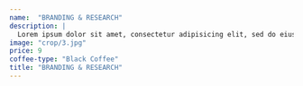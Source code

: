 ```yaml
---
name:  "BRANDING & RESEARCH"
description: |
  Lorem ipsum dolor sit amet, consectetur adipisicing elit, sed do eiusmod tempor incididunt ut labore et dolore magna aliqua. Ut enim ad minim veniam, quis nostrud exercitation ullamco laboris nisi ut aliquip ex ea commodo consequat.
image: "crop/3.jpg"
price: 9
coffee-type: "Black Coffee"
title: "BRANDING & RESEARCH"
---
```

